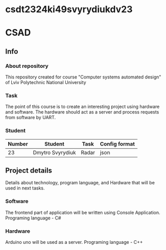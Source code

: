 # csdt2324ki49svyrydiukdv23
# CSAD

## Info
### About repository
This repository created for course "Computer systems automated design" of Lviv Polytechnic National University

### Task
The point of this course is to create an interesting project using hardware and software. The hardware should act as a server and process requests from software by UART.

### Student
| Number | Student | Task | Config format|
| ------ | ------- | ---- | ------------ |
| 23| Dmytro Svyrydiuk | Radar | json |

## Project details
Details about technology, program language, and Hardware that will be
used in next tasks.

### Software
The frontend part of application will be written using Console Application. Programing language - C#

### Hardware
Arduino uno will be used as a server. Programing language - C++
